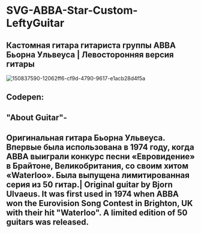 # SVG-ABBA-Star-Custom-LeftyGuitar

## Кастомная гитара гитариста группы ABBA Бьорна Ульвеуса | Левосторонняя версия гитары

![150837590-12062ff6-cf9d-4790-9617-e1acb28d4f5a](https://user-images.githubusercontent.com/56477695/150984900-b472b470-6d55-4037-8e5a-4cf263d9247e.jpg)

## Codepen: 

##  "About Guitar"-

## Оригинальная гитара Бьорна Ульвеуса. Впервые была использована в 1974 году, когда ABBA выиграли конкурс песни «Евровидение» в Брайтоне, Великобритания, со своим хитом «Waterloo». Была выпущена лимитированная серия из 50 гитар.| Original guitar by Bjorn Ulvaeus. It was first used in 1974 when ABBA won the Eurovision Song Contest in Brighton, UK with their hit "Waterloo". A limited edition of 50 guitars was released.
